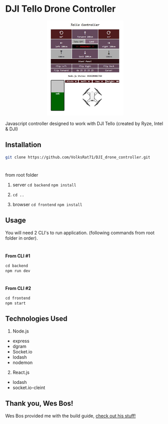 # DJI Tello Drone Controller

<p align="center">
  <img height="300" src="./readme_img/img.jpg">
</p>

Javascript controller designed to work with DJI Tello (created by Ryze, Intel & DJI) 

## Installation


```bash
git clone https://github.com/VolksRat71/DJI_drone_controller.git
```
#
from root folder 

1. server
```cd backend```
```npm install```

2. ```cd ..```

3. browser 
```cd frontend``` ```npm install```

## Usage
You will need 2 CLI's to run application. (following commands from root folder in order).
#
**From CLI #1**
```
cd backend
npm run dev
```
#
**From CLI #2**
```
cd frontend
npm start
```

## Technologies Used
1. Node.js
- express
- dgram 
- Socket.io 
- lodash
- nodemon
2. React.js 
- lodash
- socket.io-cleint

## Thank you, Wes Bos!
Wes Bos provided me with the build guide, [check out his stuff!](https://wesbos.com/)  